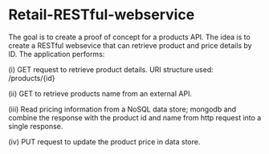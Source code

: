 # Retail-RESTful-webservice

The goal is to create a proof of concept for a products API. The idea is to create a RESTful websevice  that can retrieve product and price details by ID. 
The application performs:

(i) GET request to retrieve product details. 
	  URI structure used: /products/{id}

(ii) GET to retrieve products name from an external API.

(iii) Read pricing information from a NoSQL data store; mongodb and combine the response with the product id and name from 
      http request into a single response.
      
(iv) PUT request to update the product price in data store.
